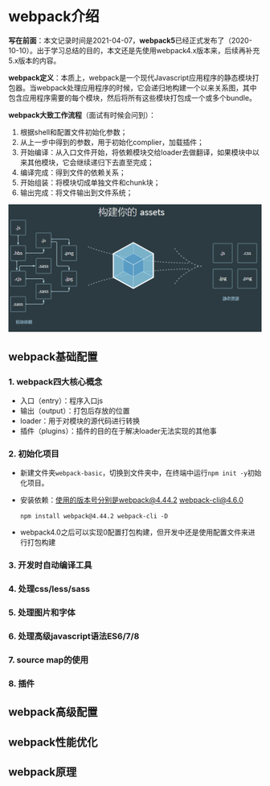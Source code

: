 # webpack介绍

**写在前面**：本文记录时间是2021-04-07，**webpack5**已经正式发布了（2020-10-10）。出于学习总结的目的，本文还是先使用webpack4.x版本来，后续再补充5.x版本的内容。



**webpack定义**：本质上，webpack是一个现代Javascript应用程序的静态模块打包器。当webpack处理应用程序的时候，它会递归地构建一个以来关系图，其中包含应用程序需要的每个模块，然后将所有这些模块打包成一个或多个bundle。



**webpack大致工作流程**（面试有时候会问到）：
1. 根据shell和配置文件初始化参数；
2. 从上一步中得到的参数，用于初始化complier，加载插件；
3. 开始编译：从入口文件开始，将依赖模块交给loader去做翻译，如果模块中以来其他模块，它会继续递归下去直至完成；
4. 编译完成：得到文件的依赖关系；
5. 开始组装：将模块切成单独文件和chunk块；
6. 输出完成：将文件输出到文件系统；


<img src="./images/webpack.png" style="zoom:60%;">



## webpack基础配置

### 1. webpack四大核心概念

- 入口（entry）：程序入口js
- 输出（output）：打包后存放的位置
- loader：用于对模块的源代码进行转换
- 插件（plugins）：插件的目的在于解决loader无法实现的其他事



### 2. 初始化项目

- 新建文件夹`webpack-basic`，切换到文件夹中，在终端中运行`npm init -y`初始化项目。

- 安装依赖：使用的版本号分别是webpack@4.44.2 webpack-cli@4.6.0
  ```shell
  npm install webpack@4.44.2 webpack-cli -D
  ```

- webpack4.0之后可以实现0配置打包构建，但开发中还是使用配置文件来进行打包构建
  











### 3. 开发时自动编译工具

### 4. 处理css/less/sass

### 5. 处理图片和字体

### 6. 处理高级javascript语法ES6/7/8

### 7. source map的使用

### 8. 插件















## webpack高级配置





## webpack性能优化





## webpack原理



